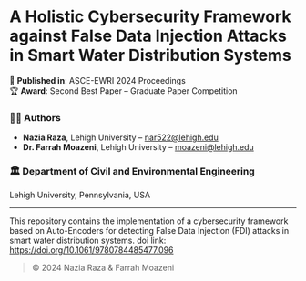 # A Holistic Cybersecurity Framework against False Data Injection Attacks in Smart Water Distribution Systems

📄 **Published in**: ASCE-EWRI 2024 Proceedings  
🏆 **Award**: Second Best Paper – Graduate Paper Competition  

### 👩‍💻 Authors
- **Nazia Raza**, Lehigh University – [nar522@lehigh.edu](mailto:nar522@lehigh.edu)  
- **Dr. Farrah Moazeni**, Lehigh University – [moazeni@lehigh.edu](mailto:moazeni@lehigh.edu)

### 🏛 Department of Civil and Environmental Engineering  
Lehigh University, Pennsylvania, USA

---

This repository contains the implementation of a cybersecurity framework based on Auto-Encoders 
for detecting False Data Injection (FDI) attacks in smart water distribution systems.
doi link: https://doi.org/10.1061/9780784485477.096

> © 2024 Nazia Raza & Farrah Moazeni
